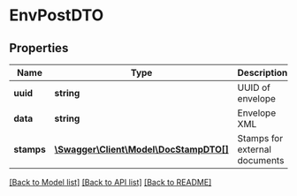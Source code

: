 # EnvPostDTO

## Properties
Name | Type | Description | Notes
------------ | ------------- | ------------- | -------------
**uuid** | **string** | UUID of envelope | [optional] 
**data** | **string** | Envelope XML | [optional] 
**stamps** | [**\Swagger\Client\Model\DocStampDTO[]**](DocStampDTO.md) | Stamps for external documents | [optional] 

[[Back to Model list]](../../README.md#documentation-for-models) [[Back to API list]](../../README.md#documentation-for-api-endpoints) [[Back to README]](../../README.md)

